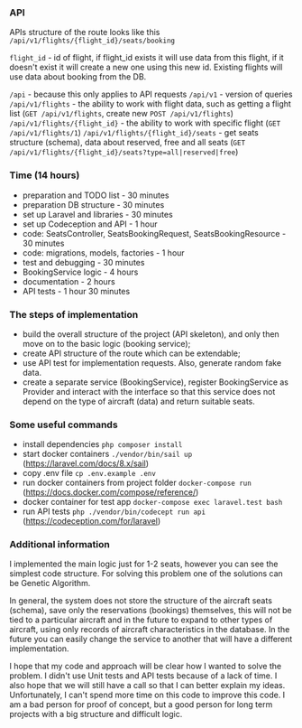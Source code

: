 ### API
APIs structure of the route looks like this `/api/v1/flights/{flight_id}/seats/booking`

`flight_id` - id of flight, if flight_id exists it will use data from this flight, if it doesn't exist it will create a new one using this new id.
Existing flights will use data about booking from the DB.

`/api` - because this only applies to API requests
`/api/v1` - version of queries
`/api/v1/flights` - the ability to work with flight data, such as getting a flight list (`GET /api/v1/flights`, create new `POST /api/v1/flights`)
`/api/v1/flights/{flight_id}` - the ability to work with specific flight (`GET /api/v1/flights/1`)
`/api/v1/flights/{flight_id}/seats` - get seats structure (schema), data about reserved, free and all seats (`GET /api/v1/flights/{flight_id}/seats?type=all|reserved|free`)


### Time (14 hours)
- preparation and TODO list - 30 minutes
- preparation DB structure - 30 minutes
- set up Laravel and libraries - 30 minutes
- set up Codeception and API - 1 hour
- code: SeatsController, SeatsBookingRequest, SeatsBookingResource - 30 minutes
- code: migrations, models, factories - 1 hour
- test and debugging - 30 minutes
- BookingService logic - 4 hours
- documentation - 2 hours
- API tests - 1 hour 30 minutes

### The steps of implementation
- build the overall structure of the project (API skeleton), and only then move on to the basic logic (booking service);
- create API structure of the route which can be extendable;
- use API test for implementation requests. Also, generate random fake data.
- create a separate service (BookingService), register BookingService as Provider and interact with the interface so that this service does not depend on the type of aircraft (data) and return suitable seats.


### Some useful commands
- install dependencies `php composer install`
- start docker containers `./vendor/bin/sail up` (https://laravel.com/docs/8.x/sail)
- copy .env file `cp .env.example .env`
- run docker containers from project folder `docker-compose run` (https://docs.docker.com/compose/reference/)
- docker container for test app `docker-compose exec laravel.test bash`
- run API tests `php ./vendor/bin/codecept run api` (https://codeception.com/for/laravel)


### Additional information
I implemented the main logic just for 1-2 seats, however you can see the simplest code structure. For solving this problem one of the solutions can be Genetic Algorithm.

In general, the system does not store the structure of the aircraft seats (schema), save only the reservations (bookings) themselves, this will not be tied to a particular aircraft and in the future to expand to other types of aircraft, using only records of aircraft characteristics in the database.
In the future you can easily change the service to another that will have a different implementation.

I hope that my code and approach will be clear how I wanted to solve the problem. I didn't use Unit tests and API tests because of a lack of time. I also hope that we will still have a call so that I can better explain my ideas. Unfortunately, I can't spend more time on this code to improve this code. I am a bad person for proof of concept, but a good person for long term projects with a big structure and difficult logic.

